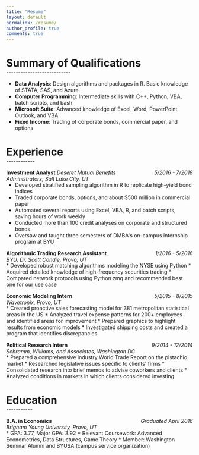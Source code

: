 ```yaml
---
title: "Resume"
layout: default
permalink: /resume/
author_profile: true
comments: true
---
```


# Summary of Qualifications  
<ul style="margin-top:-20px;"> </ul>
---------------------------

* __Data Analysis__: Design algorithms and packages in R. Basic knowledge of STATA, SAS, and Azure
* __Computer Programming__: Intermediate skills with C++, Python, VBA, batch scripts, and bash
* __Microsoft Suite__: Advanced knowledge of Excel, Word, PowerPoint, Outlook, and VBA
* __Fixed Income__: Trading of corporate bonds, commercial paper, and options

# Experience    
<ul style="margin-top:-20px;"> </ul>
------------

__Investment Analyst__ 
<span style="float:right;"><i>5/2016 - 7/2018</i> </span> 
_Deseret Mutual Benefits Administrators, Salt Lake City, UT_ 
<ul style="margin-top:-15px;"> </ul>

* Developed stratified sampling algorithm in R to replicate high-yield bond indices
* Traded corporate bonds, options, and about $500 million in commercial paper
* Automated several reports using Excel, VBA, R, and batch scripts, saving hours of work weekly
* Conducted more than 100 credit analyses on corporate and structured bonds
* Oversaw and taught three semesters of DMBA's on-campus internship program at BYU

__Algorithmic Trading Research Assistant__
<span style="float:right;"><i>1/2016 - 5/2016</i> </span>  
_BYU, Dr. Scott Condie, Provo, UT_   
<ul style="margin-top:-15px;"> </ul>
* Developed robust matching algorithms modeling the NYSE using Python
* Acquired detailed knowledge of high-frequency securities trading
* Compared network protocols using Python zmq and recommended best one for our use case

__Economic Modeling Intern__
<span style="float:right;"><i>5/2015 - 8/2015</i> </span>  
_Wavetronix, Provo, UT_  
<ul style="margin-top:-15px;"> </ul>
* Created proactive sales forecasting model for 381 metropolitan statistical areas in the US
* Analyzed travel expense patterns for 200+ employees and identified areas for improvement
* Prepared graphics to highlight results from economic models
* Investigated shipping costs and created a program that identifies discrepancies

__Political Research Intern__
<span style="float:right;"><i>9/2014 - 12/2014</i> </span>  
_Schramm, Williams, and Associates, Washington DC_  
<ul style="margin-top:-15px;"> </ul>
* Prepared a comprehensive industry World Trade Report on the pistachio market
* Researched legislative issues specific to clients' firms
* Consolidated research into brief memos to advise coworkers and clients
* Analyzed conditions in markets in which clients considered investing

# Education  
<ul style="margin-top:-20px;"> </ul>
-----------

__B.A. in Economics__
<span style="float:right;"><i>Graduated April 2016</i> </span>  
_Brigham Young University, Provo, UT_  
<ul style="margin-top:-15px;"> </ul>
* GPA: 3.77, Major GPA: 3.92
* Relevant Coursework: Advanced Econometrics, Data Structures, Game Theory
* Member: Washington Seminar Alumni and BYUSA (campus service organization)
